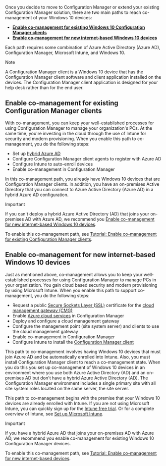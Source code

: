 Once you decide to move to Configuration Manager or extend your existing Configuration Manager solution, there are two main paths to reach co-management of your Windows 10 devices:

- **[Enable co-management for existing Windows 10 Configuration Manager clients](#enable-co-management-for-existing-configuration-manager-clients)**
- **[Enable co-management for new internet-based Windows 10 devices](#enable-co-management-for-new-internet-based-windows-10-devices)**

Each path requires some combination of Azure Active Directory (Azure AD), Configuration Manager, Microsoft Intune, and Windows 10.

> [!NOTE]
> A Configuration Manager client is a Windows 10 device that has the Configuration Manager client software and client application installed on the devices. The Configuration Manager client application is designed for your help desk rather than for the end user.

## Enable co-management for existing Configuration Manager clients

With co-management, you can keep your well-established processes for using Configuration Manager to manage your organization's PCs. At the same time, you're investing in the cloud through the use of Intune for security and modern provisioning. When you enable this path to co-management, you do the following steps:

- Set up [hybrid Azure AD](/azure/active-directory/devices/concept-azure-ad-join-hybrid)
- Configure Configuration Manager client agents to register with Azure AD
- Configure Intune to auto-enroll devices
- Enable co-management in Configuration Manager

In this co-management path, you already have Windows 10 devices that are Configuration Manager clients. In addition, you have an on-premises Active Directory that you can connect to Azure Active Directory (Azure AD) in a hybrid Azure AD configuration. 

> [!IMPORTANT]
> If you can't deploy a hybrid Azure Active Directory (AD) that joins your on-premises AD with Azure AD, we recommend you [Enable co-management for new internet-based Windows 10 devices](#enable-co-management-for-new-internet-based-windows-10-devices).

To enable this co-management path, see [Tutorial: Enable co-management for existing Configuration Manager clients](/mem/configmgr/comanage/tutorial-co-manage-clients).

## Enable co-management for new internet-based Windows 10 devices

Just as mentioned above, co-management allows you to keep your well-established processes for using Configuration Manager to manage PCs in your organization. You gain cloud based security and modern provisioning by using Microsoft Intune. When you enable this path to support co-management, you do the following steps:

- Request a public [Secure Sockets Layer (SSL)](/windows/win32/http/ssl-certificates) certificate for the [cloud management gateway (CMG)](/mem/configmgr/core/clients/manage/cmg/overview)
- Enable [Azure cloud services](/mem/configmgr/core/servers/deploy/configure/azure-services-wizard) in Configuration Manager
- Deploy and configure a cloud management gateway
- Configure the management point (site system server) and clients to use the cloud management gateway
- Enable co-management in Configuration Manager
- Configure Intune to install the [Configuration Manager client](/mem/configmgr/core/understand/fundamentals-of-client-management-tasks#configuration-manager-client-application)

This path to co-management involves having Windows 10 devices that must join Azure AD and be automatically enrolled into Intune. Also, you must install Configuration Manager client to reach a co-management state. When you do this you set up co-management of Windows 10 devices in an environment where you use both Azure Active Directory (AD) and an on-premises AD but don't have a hybrid Azure Active Directory (AD). The Configuration Manager environment includes a single primary site with all site system roles located on the same server, the site server. 

This path to co-management begins with the premise that your Windows 10 devices are already enrolled with Intune. If you are not using Microsoft Intune, you can quickly sign up for the [Intune free trial](/mem/intune/fundamentals/free-trial-sign-up). Or for a complete overview of Intune, see [Set up Microsoft Intune](/learn/modules/set-up-microsoft-intune?azure-portal=true).

> [!IMPORTANT]
> If you have a hybrid Azure AD that joins your on-premises AD with Azure AD, we recommend you enable co-management for existing Windows 10 Configuration Manager devices.

To enable this co-management path, see [Tutorial: Enable co-management for new internet-based devices](/mem/configmgr/comanage/tutorial-co-manage-new-devices).
